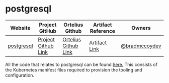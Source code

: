 # postgresql

| Website | Project GitHub | Ortelius Github | Artifact Reference | Owners |
| --- | --- | --- | --- | --- |
| [postgresql](https://www.postgresql.org/) | [Project Github Link](https://github.com/postgres/postgres) | [Ortelius Github Link](https://github.com/ortelius/ortelius-kubernetes/tree/main/kube-infra/kustomize/datastore/postgresql) | [Artifact Link](http://artifacthub.io/packages/helm/bitnami/postgresql) | [@bradmccoydev](https://github.com/bradmccoydev)  |

All the code that relates to postgresql can be found [here.](https://github.com:ortelius/ortelius-kubernetes/) This consists of the Kubernetes manifest files required to provision the tooling and configuration.
